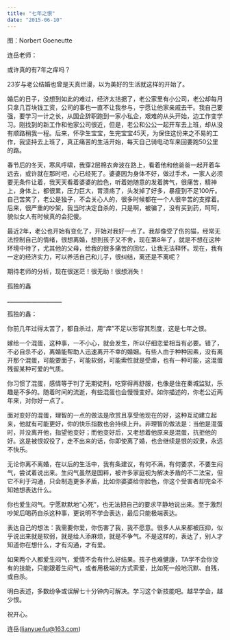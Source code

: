 ```yaml
---
title: "七年之恨"
date: "2015-06-10"
---
```


图：Norbert Goeneutte

连岳老师：

或许真的有7年之痒吗？

23岁与老公结婚也曾是天真烂漫，以为美好的生活就这样的开始了。

婚后的日子，没想到如此的难过，经济太拮据了，老公家里有小公司，老公却每月只拿几百块钱工资，公司的事也一直不让我参与，宁愿让他家亲戚去干。我自己要强，要学习一计之长，从国企辞职跑到一家小私企，艰难的从头开始，边工作变学习。刚找到的新工作和他家公司很近，但是，老公和公公一起开车去上班，却从没有顺路稍我一程。后来，怀孕生宝宝，生完宝宝45天，为保住这份来之不易的工作，我坚持去上班了，真正痛苦的生活开始，每天自己骑电动车来回要跑50公里的路。

春节后的冬天，寒风呼啸，我穿2层棉衣奔波在路上，看着他和他爸爸一起开着车远去，或许就在那时吧，心已经死了。婆婆因为身体不好，做过手术，一家人必须要无条件让着，我天天看着婆婆的脸色，听着她随意的发着脾气，很痛苦，精神上，身体上，都很累，压力巨大，胃溃疡了，头发掉了好多，暴瘦到不足100斤。自己苦笑了，老公是独子，不会关心人的，很多时候都在一个人很辛苦的支撑着。后来，很严重的吵架，我当时决定自杀的，只是啊，被骗了，没有买到药，呵呵，貌似女人有时候真的会犯傻。

最近2年，老公也开始有变化了，开始对我好一点了。我却像受了伤的猫，经常无法控制自己的情绪，很想离婚，想到孩子又不舍，现在第8年了，就是不想在这种环境中待了，尤其他的父母，给我的很多痛苦的回忆，让我无法释怀。现在，我有一定的经济实力，可以养活自己和儿子，很纠结，离还是不离呢？

期待老师的分析，现在很迷茫！很无助！很想消失！

孤独的鑫

\_\_\_\_\_\_\_\_\_\_\_\_\_\_\_\_\_\_\_\_

孤独的鑫：

你前几年过得太苦了，都自杀过，用“痒”不足以形容其烈度，这是七年之恨。

嫁给一个混蛋，这种事，一不小心，就会发生，所以仔细恋爱相当有必要。错了，不必自杀不必，离婚能帮助人迅速离开不幸的婚姻。有些人由于种种因素，没有离开那个混蛋，可能要面子，可能软弱，可能索性就是受虐，也有一种可能，这混蛋残留某种可爱的气质。

你习惯了混蛋，感情等于判了无期徒刑，吃穿得再舒服，也像是住在秦城监狱，乐趣是不多的。随着时间的流逝，有些混蛋也会慢慢变好。如你描述的，你老公近两年来，对你好一点了。

面对变好的混蛋，理智的一点的做法是欣赏且享受他现在的好，这种互动建立起来，他就有可能更好，你的快乐指数也会持续上升。非理智的做法是：当他是混蛋时，并没离开他，指望他变好；而他变好后，又老想着他原来是混蛋，抗拒他的好。这是被恨奴役了，走不出来的话，你即使离了婚，也会继续是恨的奴隶，永远不快乐。

无论你离不离婚，在以后的生活中，我有条建议，有何不满，有何要求，不要生闷气，尝试着说出来。生闷气虽然是国粹，被许多家庭视为解决矛盾的不二法宝，但它不利于沟通，只会制造更多矛盾，比如你婆婆给你脸色，你这个受害者却完全不知她想表达什么。

你也爱生闷气。宁愿默默地“心死”，也无法把自己的要求平静地说出来。至于激烈吵架后喝药自杀这种事，更说明不学会表达，最后只能极端表达。

表达自己的想法：我需要你爱，你伤害了我，我不愿意。很多人从来都被压抑，似乎说出来就是软弱，就是给人添麻烦，就是不争气。不是这样的，表达了，别人才知道你在想什么，才有沟通，才有爱。

如果两个人都爱生闷气，爱情不会有什么好结果。孩子也难健康，TA学不会你没有的技能，只能跟着生闷气，或者用极端的方式索爱，比如死一般地沉默、自残，或自杀。

明白表述，多数纷争或误解七十分钟内可解决。学习这个新技能吧。越早学会，越少恨。

祝开心。

连岳(lianyue4u@163.com)
